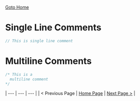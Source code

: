 [Goto Home](../README.md)

# Single Line Comments

```go
// This is single line comment
```

# Multiline Comments

```go
/* This is a
  multiline comment
*/
```

| --- | --- | --- |
| < Previous Page | [Home Page](../README.md) | [Next Page >](./console-io.md) |
